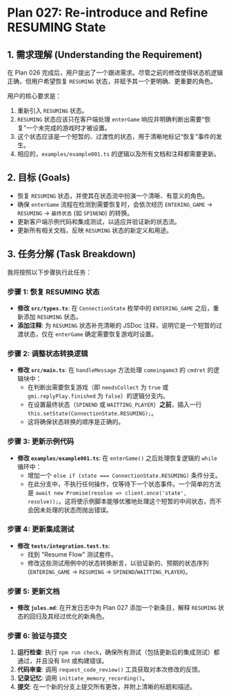 # Plan 027: Re-introduce and Refine RESUMING State

## 1. 需求理解 (Understanding the Requirement)

在 Plan 026 完成后，用户提出了一个跟进需求。尽管之前的修改使得状态机逻辑正确，但用户希望恢复 `RESUMING` 状态，并赋予其一个更明确、更重要的角色。

用户的核心要求是：
1.  重新引入 `RESUMING` 状态。
2.  `RESUMING` 状态应该只在客户端处理 `enterGame` 响应并明确判断出需要“恢复”一个未完成的游戏时才被设置。
3.  这个状态应该是一个短暂的、过渡性的状态，用于清晰地标记“恢复”事件的发生。
4.  相应的，`examples/example001.ts` 的逻辑以及所有文档和注释都需要更新。

## 2. 目标 (Goals)

- 恢复 `RESUMING` 状态，并使其在状态流中扮演一个清晰、有意义的角色。
- 确保 `enterGame` 流程在检测到需要恢复时，会依次经历 `ENTERING_GAME` -> `RESUMING` -> `最终状态` (如 `SPINEND`) 的转换。
- 更新客户端示例代码和集成测试，以适应并验证新的状态流。
- 更新所有相关文档，反映 `RESUMING` 状态的新定义和用途。

## 3. 任务分解 (Task Breakdown)

我将按照以下步骤执行此任务：

### 步骤 1: 恢复 RESUMING 状态

-   **修改 `src/types.ts`**: 在 `ConnectionState` 枚举中的 `ENTERING_GAME` 之后，重新添加 `RESUMING` 状态。
-   **添加注释**: 为 `RESUMING` 状态补充清晰的 JSDoc 注释，说明它是一个短暂的过渡状态，仅在 `enterGame` 确定需要恢复游戏时设置。

### 步骤 2: 调整状态转换逻辑

-   **修改 `src/main.ts`**: 在 `handleMessage` 方法处理 `comeingame3` 的 `cmdret` 的逻辑块中：
    -   在判断出需要恢复游戏（即 `needsCollect` 为 `true` 或 `gmi.replyPlay.finished` 为 `false`）的逻辑分支内。
    -   在设置最终状态（`SPINEND` 或 `WAITTING_PLAYER`）**之前**，插入一行 `this.setState(ConnectionState.RESUMING);`。
    -   这将确保状态转换的顺序是正确的。

### 步骤 3: 更新示例代码

-   **修改 `examples/example001.ts`**: 在 `enterGame()` 之后处理恢复逻辑的 `while` 循环中：
    -   增加一个 `else if (state === ConnectionState.RESUMING)` 条件分支。
    -   在此分支中，不执行任何操作，仅等待下一个状态事件。一个简单的方法是 `await new Promise(resolve => client.once('state', resolve));`。这将使示例脚本能够优雅地处理这个短暂的中间状态，而不会因未处理的状态而抛出错误。

### 步骤 4: 更新集成测试

-   **修改 `tests/integration.test.ts`**:
    -   找到 "Resume Flow" 测试套件。
    -   修改这些测试用例中的状态转换断言，以验证新的、预期的状态序列 (`ENTERING_GAME` -> `RESUMING` -> `SPINEND`/`WAITTING_PLAYER`)。

### 步骤 5: 更新文档

-   **修改 `jules.md`**: 在开发日志中为 Plan 027 添加一个新条目，解释 `RESUMING` 状态的回归及其经过优化的新角色。

### 步骤 6: 验证与提交

1.  **运行检查**: 执行 `npm run check`，确保所有测试（包括更新后的集成测试）都通过，并且没有 lint 或构建错误。
2.  **代码审查**: 调用 `request_code_review()` 工具获取对本次修改的反馈。
3.  **记录记忆**: 调用 `initiate_memory_recording()`。
4.  **提交**: 在一个新的分支上提交所有更改，并附上清晰的标题和描述。
